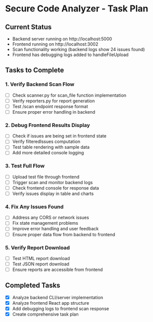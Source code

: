 # Secure Code Analyzer - Task Plan

## Current Status
- Backend server running on http://localhost:5000
- Frontend running on http://localhost:3002
- Scan functionality working (backend logs show 24 issues found)
- Frontend has debugging logs added to handleFileUpload

## Tasks to Complete

### 1. Verify Backend Scan Flow
- [ ] Check scanner.py for scan_file function implementation
- [ ] Verify reporters.py for report generation
- [ ] Test /scan endpoint response format
- [ ] Ensure proper error handling in backend

### 2. Debug Frontend Results Display
- [ ] Check if issues are being set in frontend state
- [ ] Verify filteredIssues computation
- [ ] Test table rendering with sample data
- [ ] Add more detailed console logging

### 3. Test Full Flow
- [ ] Upload test file through frontend
- [ ] Trigger scan and monitor backend logs
- [ ] Check frontend console for response data
- [ ] Verify issues display in table and charts

### 4. Fix Any Issues Found
- [ ] Address any CORS or network issues
- [ ] Fix state management problems
- [ ] Improve error handling and user feedback
- [ ] Ensure proper data flow from backend to frontend

### 5. Verify Report Download
- [ ] Test HTML report download
- [ ] Test JSON report download
- [ ] Ensure reports are accessible from frontend

## Completed Tasks
- [x] Analyze backend CLI/server implementation
- [x] Analyze frontend React app structure
- [x] Add debugging logs to frontend scan response
- [x] Create comprehensive task plan
